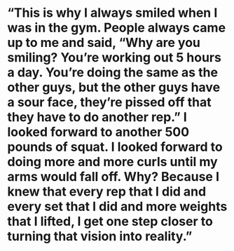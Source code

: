 # “This is why I always smiled when I was in the gym. People always came up to me and said, “Why are you smiling? You’re working out 5 hours a day. You’re doing the same as the other guys, but the other guys have a sour face, they’re pissed off that they have to do another rep.” I looked forward to another 500 pounds of squat. I looked forward to doing more and more curls until my arms would fall off. Why? Because I knew that every rep that I did and every set that I did and more weights that I lifted, I get one step closer to turning that vision into reality.”

